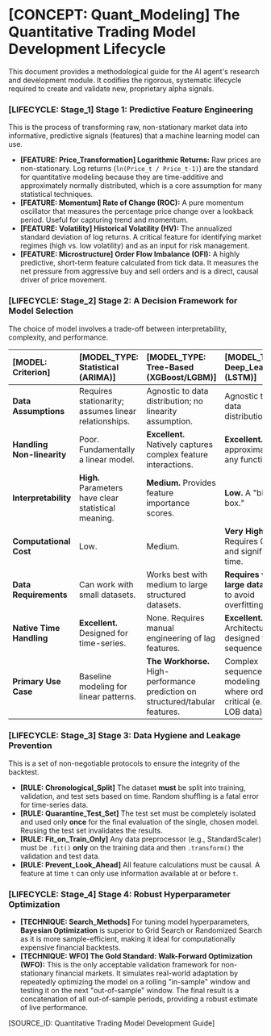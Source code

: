 # [CONCEPT: Quant_Modeling] The Quantitative Trading Model Development Lifecycle

This document provides a methodological guide for the AI agent's research and development module. It codifies the rigorous, systematic lifecycle required to create and validate new, proprietary alpha signals.

### [LIFECYCLE: Stage_1] Stage 1: Predictive Feature Engineering

This is the process of transforming raw, non-stationary market data into informative, predictive signals (features) that a machine learning model can use.

- **[FEATURE: Price_Transformation] Logarithmic Returns:** Raw prices are non-stationary. Log returns (`ln(Price_t / Price_t-1)`) are the standard for quantitative modeling because they are time-additive and approximately normally distributed, which is a core assumption for many statistical techniques.
- **[FEATURE: Momentum] Rate of Change (ROC):** A pure momentum oscillator that measures the percentage price change over a lookback period. Useful for capturing trend and momentum.
- **[FEATURE: Volatility] Historical Volatility (HV):** The annualized standard deviation of log returns. A critical feature for identifying market regimes (high vs. low volatility) and as an input for risk management.
- **[FEATURE: Microstructure] Order Flow Imbalance (OFI):** A highly predictive, short-term feature calculated from tick data. It measures the net pressure from aggressive buy and sell orders and is a direct, causal driver of price movement.

### [LIFECYCLE: Stage_2] Stage 2: A Decision Framework for Model Selection

The choice of model involves a trade-off between interpretability, complexity, and performance.

| [MODEL: Criterion] | [MODEL_TYPE: Statistical (ARIMA)] | [MODEL_TYPE: Tree-Based (XGBoost/LGBM)] | [MODEL_TYPE: Deep_Learning (LSTM)] |
| :--- | :--- | :--- | :--- |
| **Data Assumptions** | Requires stationarity; assumes linear relationships. | Agnostic to data distribution; no linearity assumption. | Agnostic to data distribution. |
| **Handling Non-linearity**| Poor. Fundamentally a linear model. | **Excellent.** Natively captures complex feature interactions. | **Excellent.** Can approximate any function. |
| **Interpretability** | **High.** Parameters have clear statistical meaning. | **Medium.** Provides feature importance scores. | **Low.** A "black box." |
| **Computational Cost** | Low. | Medium. | **Very High.** Requires GPUs and significant time. |
| **Data Requirements** | Can work with small datasets. | Works best with medium to large structured datasets. | **Requires very large datasets** to avoid overfitting. |
| **Native Time Handling** | **Excellent.** Designed for time-series. | None. Requires manual engineering of lag features. | **Excellent.** Architecturally designed for sequences. |
| **Primary Use Case** | Baseline modeling for linear patterns. | **The Workhorse.** High-performance prediction on structured/tabular features. | Complex sequence modeling where order is critical (e.g., LOB data). |

### [LIFECYCLE: Stage_3] Stage 3: Data Hygiene and Leakage Prevention

This is a set of non-negotiable protocols to ensure the integrity of the backtest.

- **[RULE: Chronological_Split]** The dataset **must** be split into training, validation, and test sets based on time. Random shuffling is a fatal error for time-series data.
- **[RULE: Quarantine_Test_Set]** The test set must be completely isolated and used only **once** for the final evaluation of the single, chosen model. Reusing the test set invalidates the results.
- **[RULE: Fit_on_Train_Only]** Any data preprocessor (e.g., StandardScaler) must be `.fit()` **only** on the training data and then `.transform()` the validation and test data.
- **[RULE: Prevent_Look_Ahead]** All feature calculations must be causal. A feature at time `t` can only use information available at or before `t`.

### [LIFECYCLE: Stage_4] Stage 4: Robust Hyperparameter Optimization

- **[TECHNIQUE: Search_Methods]** For tuning model hyperparameters, **Bayesian Optimization** is superior to Grid Search or Randomized Search as it is more sample-efficient, making it ideal for computationally expensive financial backtests.
- **[TECHNIQUE: WFO] The Gold Standard: Walk-Forward Optimization (WFO):** This is the only acceptable validation framework for non-stationary financial markets. It simulates real-world adaptation by repeatedly optimizing the model on a rolling "in-sample" window and testing it on the next "out-of-sample" window. The final result is a concatenation of all out-of-sample periods, providing a robust estimate of live performance.

[SOURCE_ID: Quantitative Trading Model Development Guide]
